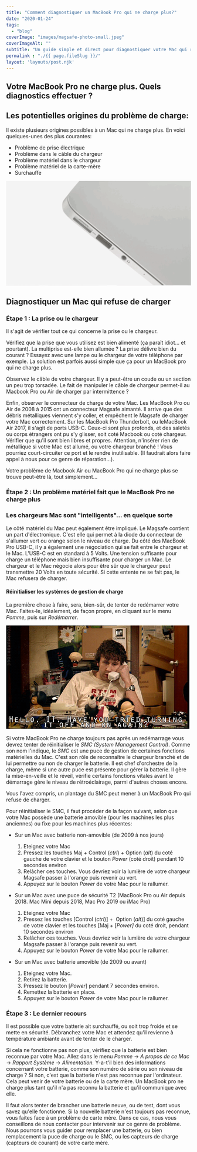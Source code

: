 ```yaml
---
title: "Comment diagnostiquer un MacBook Pro qui ne charge plus?"
date: "2020-01-24"
tags:  
  - "blog"
coverImage: "images/magsafe-photo-small.jpeg"
coverImageAlt: ""
subtitle: "Un guide simple et direct pour diagnostiquer votre Mac qui refuse de charger."
permalink : "./{{ page.fileSlug }}/"
layout: 'layouts/post.njk'
---
```


## Votre MacBook Pro ne charge plus. Quels diagnostics effectuer ?

## Les potentielles origines du problème de charge:

Il existe plusieurs origines possibles à un Mac qui ne charge plus. En voici quelques-unes des plus courantes:

- Problème de prise électrique
- Problème dans le câble du chargeur
- Problème matériel dans le chargeur
- Problème matériel de la carte-mère
- Surchauffe

![](images/mac-charge.gif)

## Diagnostiquer un Mac qui refuse de charger

### Étape 1 : La prise ou le chargeur

Il s'agit de vérifier tout ce qui concerne la prise ou le chargeur.

Vérifiez que la prise que vous utilisez est bien alimenté (ça paraît idiot... et pourtant). La multiprise est-elle bien allumée ? La prise délivre bien du courant ? Essayez avec une lampe ou le chargeur de votre téléphone par exemple. La solution est parfois aussi simple que ça pour un MacBook pro qui ne charge plus.

Observez le câble de votre chargeur. Il y a peut-être un coude ou un section un peu trop torsadée. Le fait de manipuler le câble de chargeur permet-il au Macbook Pro ou Air de charger par intermittence ?

Enfin, observer le connecteur de charge de votre Mac. Les MacBook Pro ou Air de 2008 à 2015 ont un connecteur Magsafe aimanté. Il arrive que des débris métalliques viennent s'y coller, et empêchent le Magsafe de charger votre Mac correctement. Sur les MacBook Pro Thunderbolt, ou leMacBook Air 2017, il s'agit de ports USB-C. Ceux-ci sont plus profonds, et des saletés ou corps étrangers ont pu s'y glisser, soit coté Macbook ou coté chargeur. Vérifier que qu'il sont bien libres et propres. Attention, n'insérer rien de métallique si votre Mac est allumé, ou votre chargeur branché ! Vous pourriez court-circuiter ce port et le rendre inutilisable. (Il faudrait alors faire appel à nous pour ce genre de réparation...).

Votre problème de Macbook Air ou MacBook Pro qui ne charge plus se trouve peut-être là, tout simplement...

### Étape 2 : Un problème matériel fait que le MacBook Pro ne charge plus

### Les chargeurs Mac sont "intelligents"... en quelque sorte

Le côté matériel du Mac peut également être impliqué. Le Magsafe contient un part d'électronique. C'est elle qui permet à la diode du connecteur de s'allumer vert ou orange selon le niveau de charge. Du côté des MacBook Pro USB-C, il y a également une négociation qui se fait entre le chargeur et le Mac. L'USB-C est en standard à 5 Volts. Une tension suffisante pour charge un téléphone mais bien insuffisante pour charger un Mac. Le chargeur et le Mac négocie alors pour être sûr que le chargeur peut transmettre 20 Volts en toute sécurité. Si cette entente ne se fait pas, le Mac refusera de charger.

#### Réinitialiser les systèmes de gestion de charge

La première chose à faire, sera, bien-sûr, de tenter de redémarrer votre Mac. Faites-le, idéalement, de façon propre, en cliquant sur le menu _Pomme_, puis sur _Redémarrer_.

![](images/IT-crowd.gif)


Si votre MacBook Pro ne charge toujours pas après un redémarrage vous devrez tenter de réinitialiser le _SMC (System Management Control)_. Comme son nom l'indique, le _SMC_ est une puce de gestion de certaines fonctions matérielles du Mac. C'est son rôle de reconnaître le chargeur branché et de lui permettre ou non de charger le batterie. Il est chef d'orchestre de la charge, même si une autre puce est présente pour gérer la batterie. Il gère la mise-en-veille et le réveil, vérifie certains fonctions vitales avant le démarrage gère le niveau de rétroéclairage, parmi d'autres choses encore.

Vous l'avez compris, un plantage du SMC peut mener à un MacBook Pro qui refuse de charger.

Pour réinitialiser le SMC, il faut procéder de la façon suivant, selon que votre Mac possède une batterie amovible (pour les machines les plus anciennes) ou fixe pour les machines plus récentes:

- Sur un Mac avec batterie non-amovible (de 2009 à nos jours)
    1. Eteignez votre Mac
    2. Pressez les touches Maj + Control (_ctrl_) + Option (_alt_) du coté gauche de votre clavier et le bouton _Power_ (coté droit) pendant 10 secondes environ
    3. Relâcher ces touches. Vous devriez voir la lumière de votre chargeur Magsafe passer à l'orange puis revenir au vert.
    4. Appuyez sur le bouton _Power_ de votre Mac pour le rallumer.

- Sur un Mac avec une puce de sécurité T2 (MacBook Pro ou Air depuis 2018. Mac Mini depuis 2018, Mac Pro 2019 ou iMac Pro)
    1. Eteignez votre Mac
    2. Pressez les touches \[Control (_ctrl_)\] +  Option (_alt_)\] du coté gauche de votre clavier et les touches \[Maj + \[_Power\]_ du coté droit, pendant 10 secondes environ
    3. Relâcher ces touches. Vous devriez voir la lumière de votre chargeur Magsafe passer à l'orange puis revenir au vert.
    4. Appuyez sur le bouton _Power_ de votre Mac pour le rallumer.

- Sur un Mac avec batterie amovible (de 2009 ou avant)
    1. Eteignez votre Mac.
    2. Retirez la batterie.
    3. Pressez le bouton \[_Power_\] pendant 7 secondes environ.
    4. Remettez la batterie en place.
    5. Appuyez sur le bouton _Power_ de votre Mac pour le rallumer.

### Étape 3 : Le dernier recours

Il est possible que votre batterie ait surchauffé, ou soit trop froide et se mette en sécurité. Débranchez votre Mac et attendez qu'il revienne à température ambiante avant de tenter de le charger.

Si cela ne fonctionne pas non plus, vérifiez que la batterie est bien reconnue par votre Mac. Allez dans le menu _Pomme_ -> _A propos de ce Mac_ -> _Rapport Système_ -> _Alimentation._ Y-a-t'il bien des informations concernant votre batterie, comme son numéro de série ou son niveau de charge ? Si non, c'est que la batterie n'est pas reconnue par l'ordinateur. Cela peut venir de votre batterie ou de la carte mère. Un MacBook pro ne charge plus tant qu'il n'a pas reconnu la batterie et qu'il communique avec elle.

Il faut alors tenter de brancher une batterie neuve, ou de test, dont vous savez qu'elle fonctionne. Si la nouvelle batterie n'est toujours pas reconnue, vous faites face à un problème de carte mère. Dans ce cas, nous vous conseillons de nous contacter pour intervenir sur ce genre de problème. Nous pourrons vous guider pour remplacer une batterie, ou bien remplacement la puce de charge ou le SMC, ou les capteurs de charge (capteurs de courant) de votre carte mère.
